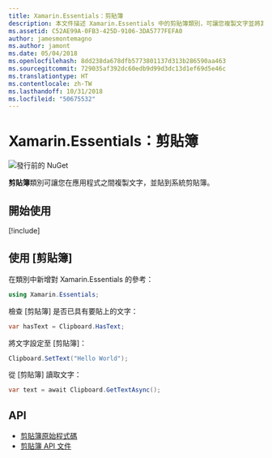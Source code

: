 ```yaml
---
title: Xamarin.Essentials：剪貼簿
description: 本文件描述 Xamarin.Essentials 中的剪貼簿類別，可讓您複製文字並將其貼至應用程式之間的系統剪貼簿。
ms.assetid: C52AE99A-0FB3-425D-9106-3DA5777FEFA0
author: jamesmontemagno
ms.author: jamont
ms.date: 05/04/2018
ms.openlocfilehash: 8dd238da678dfb5773801137d313b286590aa463
ms.sourcegitcommit: 729035af392dc60edb9d99d3dc13d1ef69d5e46c
ms.translationtype: HT
ms.contentlocale: zh-TW
ms.lasthandoff: 10/31/2018
ms.locfileid: "50675532"
---
```

# <a name="xamarinessentials-clipboard"></a>Xamarin.Essentials：剪貼簿

![發行前的 NuGet](~/media/shared/pre-release.png)

**剪貼簿**類別可讓您在應用程式之間複製文字，並貼到系統剪貼簿。

## <a name="get-started"></a>開始使用

[!include[](~/essentials/includes/get-started.md)]

## <a name="using-clipboard"></a>使用 [剪貼簿]

在類別中新增對 Xamarin.Essentials 的參考：

```csharp
using Xamarin.Essentials;
```

檢查 [剪貼簿] 是否已具有要貼上的文字：

```csharp
var hasText = Clipboard.HasText;
```

將文字設定至 [剪貼簿]：

```csharp
Clipboard.SetText("Hello World");
```

從 [剪貼簿] 讀取文字：

```csharp
var text = await Clipboard.GetTextAsync();
```

## <a name="api"></a>API

- [剪貼簿原始程式碼](https://github.com/xamarin/Essentials/tree/master/Xamarin.Essentials/Clipboard)
- [剪貼簿 API 文件](xref:Xamarin.Essentials.Clipboard)

